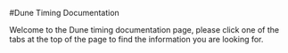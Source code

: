 #Dune Timing Documentation

Welcome to the Dune timing documentation page, please click one of the tabs at the top of the page to find
the information you are looking for. 



